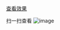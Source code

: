 [查看效果](https://wcx14311.github.io/pullDownRefrash/index.html)

扫一扫查看
![image](https://github.com/wcx14311/pull-down-refrash/blob/master/images/D2CF1D5.png)